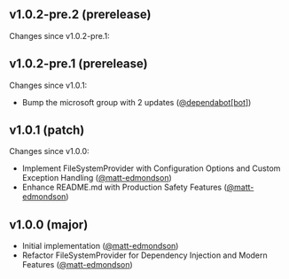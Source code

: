 ## v1.0.2-pre.2 (prerelease)

Changes since v1.0.2-pre.1:
## v1.0.2-pre.1 (prerelease)

Changes since v1.0.1:

- Bump the microsoft group with 2 updates ([@dependabot[bot]](https://github.com/dependabot[bot]))
## v1.0.1 (patch)

Changes since v1.0.0:

- Implement FileSystemProvider with Configuration Options and Custom Exception Handling ([@matt-edmondson](https://github.com/matt-edmondson))
- Enhance README.md with Production Safety Features ([@matt-edmondson](https://github.com/matt-edmondson))
## v1.0.0 (major)

- Initial implementation ([@matt-edmondson](https://github.com/matt-edmondson))
- Refactor FileSystemProvider for Dependency Injection and Modern Features ([@matt-edmondson](https://github.com/matt-edmondson))
